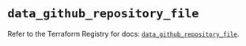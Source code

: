 # `data_github_repository_file`

Refer to the Terraform Registry for docs: [`data_github_repository_file`](https://registry.terraform.io/providers/integrations/github/6.2.0/docs/data-sources/repository_file).
